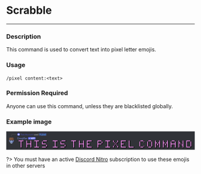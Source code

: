# Scrabble
---
### Description
This command is used to convert text into pixel letter emojis.
### Usage
```
/pixel content:<text>
```
### Permission Required
Anyone can use this command, unless they are blacklisted globally.

### Example image
![convert example](../images/convertpixel.png)

?> You must have an active [Discord Nitro](https://discord.com/nitro) subscription to use these emojis in other servers

